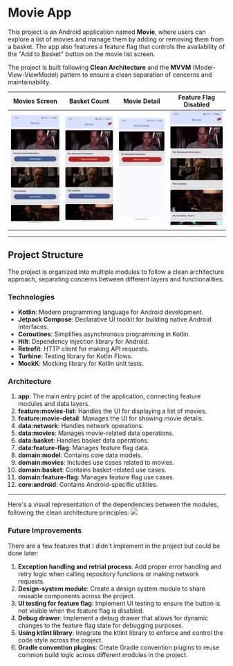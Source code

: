 # Movie App

This project is an Android application named **Movie**, where users can explore a list of movies and manage them by adding or removing them from a basket. The app also features a feature flag that controls the availability of the "Add to Basket" button on the movie list screen.

The project is built following **Clean Architecture** and the **MVVM** (Model-View-ViewModel) pattern to ensure a clean separation of concerns and maintainability.

| Movies Screen                        | Basket Count                        | Movie Detail                        | Feature Flag Disabled                        |
|--------------------------------------|-------------------------------------|-------------------------------------|----------------------------------------------|
| ![Movies Screen](/images/shot_1.png) | ![Basket Count](/images/shot_2.png) | ![Movie Detail](/images/shot_3.png) | ![Feature Flag Disabled](/images/shot_4.png) |


---

## Project Structure

The project is organized into multiple modules to follow a clean architecture approach, separating concerns between different layers and functionalities.

### Technologies
- **Kotlin**: Modern programming language for Android development.
- **Jetpack Compose**: Declarative UI toolkit for building native Android interfaces.
- **Coroutines**: Simplifies asynchronous programming in Kotlin.
- **Hilt**: Dependency injection library for Android.
- **Retrofit**: HTTP client for making API requests.
- **Turbine**: Testing library for Kotlin Flows.
- **MockK**: Mocking library for Kotlin unit tests.


### Architecture

1. **app**: The main entry point of the application, connecting feature modules and data layers.
2. **feature:movies-list**: Handles the UI for displaying a list of movies.
3. **feature:movie-detail**: Manages the UI for showing movie details.
4. **data:network**: Handles network operations.
5. **data:movies**: Manages movie-related data operations.
6. **data:basket**: Handles basket data operations.
7. **data:feature-flag**: Manages feature flag data.
8. **domain:model**: Contains core data models.
9. **domain:movies**: Includes use cases related to movies.
10. **domain:basket**: Contains basket-related use cases.
11. **domain:feature-flag**: Manages feature flag use cases.
12. **core:android**: Contains Android-specific utilities.

---

Here's a visual representation of the dependencies between the modules, following the clean architecture principles:
[![](https://mermaid.ink/img/pako:eNqdU7FugzAQ_RV0MyCgYBNX6pSlQ6d2qljccAEUsBGYtinh32tIJEggQspmvXvv3buz3cJOxggMkoqXqfGxfY6EYfCyNCzrxdgjV02FrJDfGdZWntVqWo654kyg-pHVYYafNTP4i9cHnLtcOln7nCdXRVnwTGizGPMeX0g05d3arNDHjCvEMfWq4yXolXCZMa5jqJ9eizLHAoWqT_O-sy3d1dzu4GrW-0km9SXXcVXTW3909PVI81kWeGBCgZVGYv2C214XgUp18giYPuZZkqoIItFpIm-UfD-KHTBVNWhCU-pBcJtx_fILYHue1xotuQDWwi8w37EdQgOX0sAJqUc9E47APH9je08bsvHc0A1Dh5DOhD8ptYNjU0pJENDA99wgdAkxAeNMyert_MWGnza0-BwEfY7uH1HyL24?type=png)](https://mermaid.live/edit#pako:eNqdU7FugzAQ_RV0MyCgYBNX6pSlQ6d2qljccAEUsBGYtinh32tIJEggQspmvXvv3buz3cJOxggMkoqXqfGxfY6EYfCyNCzrxdgjV02FrJDfGdZWntVqWo654kyg-pHVYYafNTP4i9cHnLtcOln7nCdXRVnwTGizGPMeX0g05d3arNDHjCvEMfWq4yXolXCZMa5jqJ9eizLHAoWqT_O-sy3d1dzu4GrW-0km9SXXcVXTW3909PVI81kWeGBCgZVGYv2C214XgUp18giYPuZZkqoIItFpIm-UfD-KHTBVNWhCU-pBcJtx_fILYHue1xotuQDWwi8w37EdQgOX0sAJqUc9E47APH9je08bsvHc0A1Dh5DOhD8ptYNjU0pJENDA99wgdAkxAeNMyert_MWGnza0-BwEfY7uH1HyL24)

### Future Improvements
There are a few features that I didn't implement in the project but could be done later:

1. **Exception handling and retrial process**: Add proper error handling and retry logic when calling repository functions or making network requests.
2. **Design-system module**: Create a design system module to share reusable components across the project.
3. **UI testing for feature flag**: Implement UI testing to ensure the button is not visible when the feature flag is disabled.
4. **Debug drawer**: Implement a debug drawer that allows for dynamic changes to the feature flag state for debugging purposes.
5. **Using ktlint library**: Integrate the ktlint library to enforce and control the code style across the project.
6. **Gradle convention plugins**: Create Gradle convention plugins to reuse common build logic across different modules in the project.
